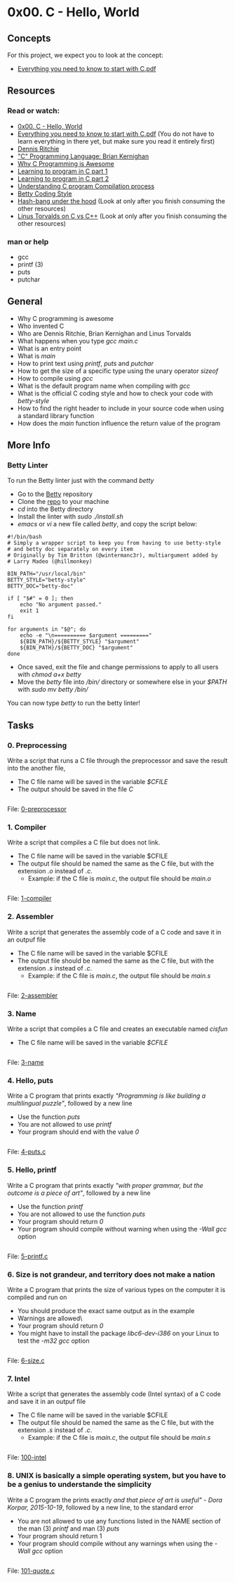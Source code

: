 # 0x00. C - Hello, World

## Concepts
For this project, we expect you to look at the concept:
* [Everything you need to know to start with C.pdf]()

## Resources
### Read or watch:
* [0x00. C - Hello, World]()
* [Everything you need to know to start with C.pdf]() (You do not have to learn everything in there yet, but make sure you read it entirely first)
* [Dennis Ritchie]()
* ["C" Programming Language: Brian Kernighan]()
* [Why C Programming is Awesome]()
* [Learning to program in C part 1]()
* [Learning to program in C part 2]()
* [Understanding C program Compilation process]()
* [Betty Coding Style]()
* [Hash-bang under the hood]() (Look at only after you finish consuming the other resources)
* [Linus Torvalds on C vs C++]() (Look at only after you finish consuming the other resources)

### man or help
* gcc
* printf (3)
* puts
* putchar

## General
* Why C programming is awesome
* Who invented C
* Who are Dennis Ritchie, Brian Kernighan and Linus Torvalds
* What happens when you type *gcc main.c*
* What is an entry point
* What is *main*
* How to print text using *printf*, *puts* and *putchar*
* How to get the size of a specific type using the unary operator *sizeof*
* How to compile using *gcc*
* What is the default program name when compiling with *gcc*
* What is the official C coding style and how to check your code with *betty-style*
* How to find the right header to include in your source code when using a standard library function
* How does the *main* function influence the return value of the program

## More Info
### Betty Linter
To run the Betty linter just with the command *betty <filename>*
* Go to the [Betty]() repository
* Clone the [repo]() to your machine
* *cd* into the Betty directory
* Install the linter with *sudo ./install.sh*
* *emacs* or *vi* a new file called *betty*, and copy the script below:

```
#!/bin/bash
# Simply a wrapper script to keep you from having to use betty-style
# and betty doc separately on every item
# Originally by Tim Britton (@wintermanc3r), multiargument added by
# Larry Madeo (@hillmonkey)

BIN_PATH="/usr/local/bin"
BETTY_STYLE="betty-style"
BETTY_DOC="betty-doc"

if [ "$#" = 0 ]; then
    echo "No argument passed."
    exit 1
fi

for arguments in "$@"; do
    echo -e "\n========== $argument ========="
    ${BIN_PATH}/${BETTY_STYLE} "$argument"
    ${BIN_PATH}/${BETTY_DOC} "$argument"
done
```

* Once saved, exit the file and change permissions to apply to all users with *chmod a+x betty*
* Move the *betty* file into */bin/* directory or somewhere else in your *$PATH* with *sudo mv betty /bin/*

You can now type *betty <filename>* to run the betty linter!

## Tasks
### 0. Preprocessing
Write a script that runs a C file through the preprocessor and save the result into the another file,
* The C file name will be saved in the variable *$CFILE*
* The output should be saved in the file *C*

```

```

File: [0-preprocessor]()

### 1. Compiler
Write a script that compiles a C file but does not link.
* The C file name will be saved in the variable $CFILE
* The output file should be named the same as the C file, but with the extension *.o* instead of *.c*.
    * Example: if the C file is *main.c*, the output file should be *main.o*

```

```

File: [1-compiler]()

### 2. Assembler
Write a script that generates the assembly code of a C code and save it in an outpuf file
* The C file name will be saved in the variable $CFILE
* The output file should be named the same as the C file, but with the extension *.s* instead of *.c*.
    * Example: if the C file is *main.c*, the output file should be *main.s*

```

```

File: [2-assembler]()

### 3. Name
Write a script that compiles a C file and creates an executable named *cisfun*
* The C file name will be saved in the variable *$CFILE*

```

```

File: [3-name]()

### 4. Hello, puts
Write a C program that prints exactly *"Programming is like building a multilingual puzzle"*, followed by a new line
* Use the function *puts*
* You are not allowed to use *printf*
* Your program should end with the value *0*

```

```

File: [4-puts.c]()

### 5. Hello, printf
Write a C program that prints exactly *"with proper grammar, but the outcome is a piece of art"*, followed by a new line
* Use the function *printf*
* You are not allowed to use the function *puts*
* Your program should return *0*
* Your program should compile without warning when using the *-Wall gcc* option

```

```

File: [5-printf.c]()

### 6. Size is not grandeur, and territory does not make a nation
Write a C program that prints the size of various types on the computer it is compiled and run on
* You should produce the exact same output as in the example
* Warnings are allowed\
* Your program should return *0*
* You might have to install the package *libc6-dev-i386* on your Linux to test the *-m32 gcc* option

```

```

File: [6-size.c]()

### 7. Intel
Write a script that generates the assembly code (Intel syntax) of a C code and save it in an outpuf file
* The C file name will be saved in the variable $CFILE
* The output file should be named the same as the C file, but with the extension *.s* instead of *.c*.
    * Example: if the C file is *main.c*, the output file should be *main.s*

```

```

File: [100-intel]()

### 8. UNIX is basically a simple operating system, but you have to be a genius to understande the simplicity
Write a C program the prints exactly *and that piece of art is useful" - Dora Korpar, 2015-10-19*, followed by a new line, to the standard error
* You are not allowed to use any functions listed in the NAME section of the man (3) *printf* and man (3) *puts*
* Your program should return 1
* Your program should compile without any warnings when using the *-Wall gcc* option

```

```

File: [101-quote.c]()
